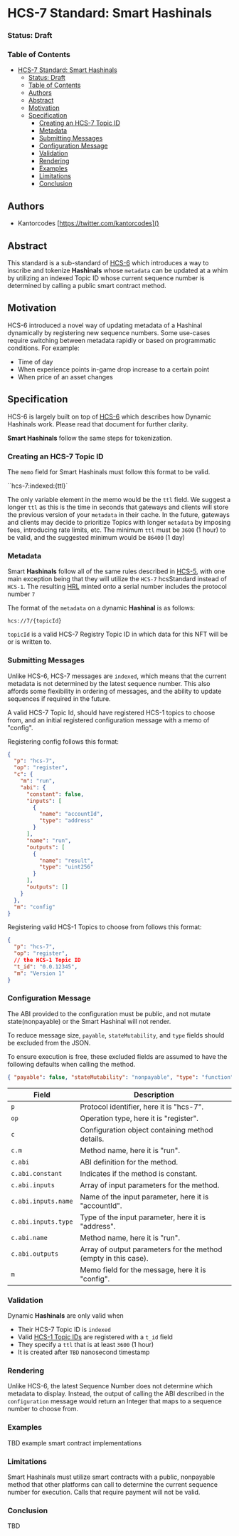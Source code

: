 # HCS-7 Standard: Smart Hashinals

### Status: Draft

### Table of Contents

- [HCS-7 Standard: Smart Hashinals](#hcs-7-standard-smart-hashinals)
    - [Status: Draft](#status-draft)
    - [Table of Contents](#table-of-contents)
  - [Authors](#authors)
  - [Abstract](#abstract)
  - [Motivation](#motivation)
  - [Specification](#specification)
    - [Creating an HCS-7 Topic ID](#creating-an-hcs-7-topic-id)
    - [Metadata](#metadata)
    - [Submitting Messages](#submitting-messages)
    - [Configuration Message](#configuration-message)
    - [Validation](#validation)
    - [Rendering](#rendering)
    - [Examples](#examples)
    - [Limitations](#limitations)
    - [Conclusion](#conclusion)

## Authors

- Kantorcodes [https://twitter.com/kantorcodes]()

## Abstract

This standard is a sub-standard of [HCS-6](./hcs-6.md) which introduces a way to inscribe and tokenize **Hashinals** whose `metadata` can be updated at a whim by utilizing an indexed Topic ID whose current sequence number is determined by calling a public smart contract method.

## Motivation

HCS-6 introduced a novel way of updating metadata of a Hashinal dynamically by registering new sequence numbers. Some use-cases require switching between metadata rapidly or based on programmatic conditions. For example:

- Time of day
- When experience points in-game drop increase to a certain point
- When price of an asset changes

## Specification

HCS-6 is largely built on top of [HCS-6](./hcs-6.md) which describes how Dynamic Hashinals work. Please read that document for further clarity.

**Smart Hashinals** follow the same steps for tokenization.

### Creating an HCS-7 Topic ID

The `memo` field for Smart Hashinals must follow this format to be valid.

``hcs-7:indexed:{ttl}`

The only variable element in the memo would be the `ttl` field. We suggest a longer `ttl` as this is the time in seconds that gateways and clients will store the previous version of your `metadata` in their cache. In the future, gateways and clients may decide to prioritize Topics with longer `metadata` by imposing fees, introducing rate limits, etc. The minimum `ttl` must be `3600` (1 hour) to be valid, and the suggested minimum would be `86400` (1 day)

### Metadata

Smart **Hashinals** follow all of the same rules described in [HCS-5](./hcs-5.md), with one main exception being that they will utilize the `HCS-7` hcsStandard instead of `HCS-1`. The resulting [HRL](../definitions.md) minted onto a serial number includes the protocol number `7`

The format of the `metadata` on a dynamic **Hashinal** is as follows:

`hcs://7/{topicId}`

`topicId` is a valid HCS-7 Registry Topic ID in which data for this NFT will be or is written to.

### Submitting Messages

Unlike HCS-6, HCS-7 messages are `indexed`, which means that the current metadata is not determined by the latest sequence number. This also affords some flexibility in ordering of messages, and the ability to update sequences if required in the future.

A valid HCS-7 Topic Id, should have registered HCS-1 topics to choose from, and an initial registered configuration message with a memo of "config".

Registering config follows this format:

```json
{
  "p": "hcs-7",
  "op": "register",
  "c": {
    "m": "run",
    "abi": {
      "constant": false,
      "inputs": [
        {
          "name": "accountId",
          "type": "address"
        }
      ],
      "name": "run",
      "outputs": [
        {
          "name": "result",
          "type": "uint256"
        }
      ],
      "outputs": []
    }
  },
  "m": "config"
}
```

Registering valid HCS-1 Topics to choose from follows this format:

```json
{
  "p": "hcs-7",
  "op": "register",
  // the HCS-1 Topic ID
  "t_id": "0.0.12345",
  "m": "Version 1"
}
```

### Configuration Message

The ABI provided to the configuration must be public, and not mutate state(nonpayable) or the Smart Hashinal will not render.

To reduce message size, `payable`, `stateMutability`, and `type` fields should be excluded from the JSON.

To ensure execution is free, these excluded fields are assumed to have the following defaults when calling the method.

```json
{ "payable": false, "stateMutability": "nonpayable", "type": "function" }
```

| Field               | Description                                                     |
| ------------------- | --------------------------------------------------------------- |
| `p`                 | Protocol identifier, here it is "hcs-7".                        |
| `op`                | Operation type, here it is "register".                          |
| `c`                 | Configuration object containing method details.                 |
| `c.m`               | Method name, here it is "run".                                  |
| `c.abi`             | ABI definition for the method.                                  |
| `c.abi.constant`    | Indicates if the method is constant.                            |
| `c.abi.inputs`      | Array of input parameters for the method.                       |
| `c.abi.inputs.name` | Name of the input parameter, here it is "accountId".            |
| `c.abi.inputs.type` | Type of the input parameter, here it is "address".              |
| `c.abi.name`        | Method name, here it is "run".                                  |
| `c.abi.outputs`     | Array of output parameters for the method (empty in this case). |
| `m`                 | Memo field for the message, here it is "config".                |

### Validation

Dynamic **Hashinals** are only valid when

- Their HCS-7 Topic ID is `indexed`
- Valid [HCS-1 Topic IDs](./hcs-1.md) are registered with a `t_id` field
- They specify a `ttl` that is at least `3600` (1 hour)
- It is created after `TBD` nanosecond timestamp

### Rendering

Unlike HCS-6, the latest Sequence Number does not determine which metadata to display. Instead, the output of calling the ABI described in the `configuration` message would return an Integer that maps to a sequence number to choose from.

### Examples

TBD example smart contract implementations

### Limitations

Smart Hashinals must utilize smart contracts with a public, nonpayable method that other platforms can call to determine the current sequence number for execution. Calls that require payment will not be valid.

### Conclusion

TBD
